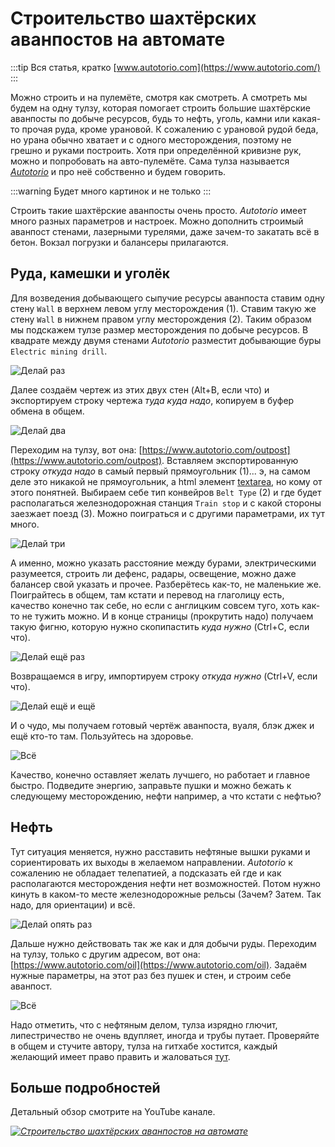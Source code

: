 # Строительство шахтёрских аванпостов на автомате

:::tip Вся статья, кратко
[www.autotorio.com](https://www.autotorio.com/)
:::

Можно строить и на пулемёте, смотря как смотреть. А смотреть мы будем на одну тулзу, которая помогает строить большие шахтёрские аванпосты по добыче ресурсов, будь то нефть, уголь, камни или какая-то прочая руда, кроме урановой. К сожалению с урановой рудой беда, но урана обычно хватает и с одного месторождения, поэтому не грешно и руками построить. Хотя при определённой кривизне рук, можно и попробовать на авто-пулемёте. Сама тулза называется [*Autotorio*](https://www.autotorio.com/outpost) и про неё собственно и будем говорить.

:::warning Будет много картинок
и не только
:::

Строить такие шахтёрские аванпосты очень просто. *Autotorio* имеет много разных параметров и настроек. Можно дополнить строимый аванпост стенами, лазерными турелями, даже зачем-то закатать всё в бетон. Вокзал погрузки и балансеры прилагаются.

## Руда, камешки и уголёк

Для возведения добывающего сыпучие ресурсы аванпоста ставим одну стену `Wall` в верхнем левом углу месторождения (1). Ставим такую же стену `Wall` в нижнем правом углу  месторождения (2). Таким образом мы подскажем тулзе размер месторождения по добыче ресурсов. В квадрате между двумя стенами *Autotorio* разместит добывающие буры `Electric mining drill`.

![Делай раз](./images/Autotorio.01.jpg)

Далее создаём чертеж из этих двух стен (Alt+B, если что) и экспортируем строку чертежа *туда куда надо*, копируем в буфер обмена в общем.

![Делай два](./images/Autotorio.02.png)

Переходим на тулзу, вот она: [https://www.autotorio.com/outpost](https://www.autotorio.com/outpost). Вставляем экспортированную строку *откуда надо* в самый первый прямоугольник (1)... э, на самом деле это никакой не прямоугольник, а html элемент [textarea](https://www.w3schools.com/tags/tag_textarea.asp), но кому от этого понятней. Выбираем себе тип конвейров `Belt Type` (2) и где будет располагаться железнодорожная станция `Train stop` и с какой стороны заезжает поезд (3). Можно поиграться и с другими параметрами, их тут много.

![Делай три](./images/Autotorio.03.png)

А именно, можно указать расстояние между бурами, электрическими разумеется, строить ли дефенс, радары, освещение, можно даже балансер свой указать и прочее. Разберётесь как-то, не маленькие же. Поиграйтесь в общем, там кстати и перевод на глаголицу есть, качество конечно так себе, но если с англицким совсем туго, хоть как-то не тужить можно. И в конце страницы (прокрутить надо) получаем такую фигню, которую нужно скопипастить *куда нужно* (Ctrl+C, если что).

![Делай ещё раз](./images/Autotorio.04.png)

Возвращаемся в игру, импортируем строку *откуда нужно* (Ctrl+V, если что).

![Делай ещё и ещё](./images/Autotorio.05.jpg)

И о чудо, мы получаем готовый чертёж аванпоста, вуаля, блэк джек и ещё кто-то там. Пользуйтесь на здоровье.

![Всё](./images/Autotorio.06.jpg)

Качество, конечно оставляет желать лучшего, но работает и главное быстро. Подведите энергию, заправьте пушки и можно бежать к следующему месторождению, нефти например, а что кстати с нефтью?

## Нефть

Тут ситуация меняется, нужно расставить нефтяные вышки руками и сориентировать их выходы в желаемом направлении. *Autotorio* к сожалению не обладает телепатией, а подсказать ей где и как располагаются месторождения нефти нет возможностей. Потом нужно кинуть в каком-то месте железнодорожные рельсы (Зачем? Затем. Так надо, для ориентации) и всё.

![Делай опять раз](./images/Autotorio.07.jpg)

Дальше нужно действовать так же как и для добычи руды. Переходим на тулзу, только с другим адресом, вот она: [https://www.autotorio.com/oil](https://www.autotorio.com/oil). Задаём нужные параметры, на этот раз без пушек и стен, и строим себе аванпост.

![Всё](./images/Autotorio.08.jpg)

Надо отметить, что с нефтяным делом, тулза изрядно глючит, липестричество не очень вдупляет, иногда и трубы путает. Проверяйте в общем и стучите автору, тулза на гитхабе хостится, каждый желающий имеет право править и жаловаться [тут](https://github.com/demipixel/autotorio).

## Больше подробностей

Детальный обзор смотрите на YouTube канале.

[*![Строительство шахтёрских аванпостов на автомате](http://img.youtube.com/vi/BdD4tp3KQGc/0.jpg)*](http://www.youtube.com/watch?v=BdD4tp3KQGc)
